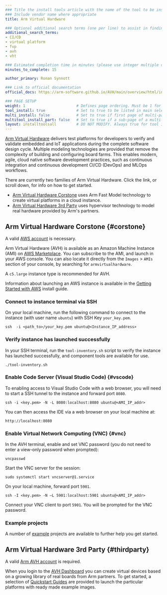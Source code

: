 ```yaml
---
### Title the install tools article with the name of the tool to be installed
### Include vendor name where appropriate
title: Arm Virtual Hardware

### Optional additional search terms (one per line) to assist in finding the article
additional_search_terms:
- CI/CD
- virtual platform
- fvp
- avh
- vht

### Estimated completion time in minutes (please use integer multiple of 5)
minutes_to_complete: 15

author_primary: Ronan Synnott

### Link to official documentation
official_docs: https://arm-software.github.io/AVH/main/overview/html/index.html

### PAGE SETUP
weight: 1                       # Defines page ordering. Must be 1 for first (or only) page.
tool_install: true              # Set to true to be listed in main selection page, else false
multi_install: false            # Set to true if first page of multi-page article, else false
multitool_install_part: false   # Set to true if a sub-page of a multi-page article, else false
layout: installtoolsall         # DO NOT MODIFY. Always true for tool install articles
---
```


[Arm Virtual Hardware](https://avh.arm.com/) delivers test platforms for developers to verify and validate embedded and IoT applications during the complete software design cycle. Multiple modeling technologies are provided that remove the complexity of building and configuring board farms. This enables modern, agile, cloud native software development practices, such as continuous integration and continuous development CI/CD (DevOps) and MLOps workflows.

There are currently two families of Arm Virtual Hardware. Click the link, or scroll down, for info on how to get started.

- [Arm Virtual Hardware Corstone](#corstone) uses Arm Fast Model technology to create virtual platforms in a cloud instance.
- [Arm Virtual Hardware 3rd Party](#thirdparty) uses hypervisor technology to model real hardware provided by Arm's partners.

## Arm Virtual Hardware Corstone {#corstone}

A valid [AWS account](https://aws.amazon.com/) is necessary. 

Arm Virtual Hardware (AVH) is available as an Amazon Machine Instance (AMI) on [AWS Marketplace](https://aws.amazon.com/marketplace/pp/prodview-urbpq7yo5va7g). You can subscribe to the AMI, and launch in your AWS console. You can also locate it directly from the `Images` > `AMIs` section of your console, by searching for `armvirtualhardware`.

A `c5.large` instance type is recommended for AVH.

Information about launching an AWS instance is available in the [Getting Started with AWS](/learning-paths/servers-and-cloud-computing/csp/aws/) install guide.

### Connect to instance terminal via SSH

On your local machine, run the following command to connect to the instance (with user name `ubuntu`) with SSH Key `your_key.pem`.
```console
ssh  -i <path_to>/your_key.pem ubuntu@<Instance_IP_address>
```
### Verify instance has launched successfully

In your SSH terminal, run the `tool-inventory.sh` script to verify the instance has launched successfully, and component tools are available for use.
```console
./tool-inventory.sh
```
### Enable Code Server (Visual Studio Code)  {#vscode}
To enabling access to Visual Studio Code with a web browser, you will need to start a SSH tunnel to the instance and forward port `8080`.

```console
ssh -i <key.pem> -N -L 8080:localhost:8080 ubuntu@<AMI_IP_addr>
```
You can then access the IDE via a web browser on your local machine at:
```console
http://localhost:8080
```
### Enable Virtual Network Computing (VNC) {#vnc}

In the AVH terminal, enable and set VNC password (you do not need to enter a view-only password when prompted):

```console
vncpasswd
```

Start the VNC server for the session:

```console
sudo systemctl start vncserver@1.service
```

On your local machine, forward port `5901`.

```console
ssh -I <key.pem> -N –L 5901:localhost:5901 ubuntu@<AMI_IP_addr>
```

Connect your VNC client to port `5901`. You will be prompted for the VNC password.

### Example projects

A number of [example](https://arm-software.github.io/AVH/main/examples/html/index.html) projects are available to further help you get started.

## Arm Virtual Hardware 3rd Party {#thirdparty}

A valid [Arm AVH account](https://www.arm.com/resources/contact-us/virtual-hardware-boards) is required.

When you login to the [AVH Dashboard](https://app.avh.arm.com) you can create virtual devices based on a growing library of real boards from Arm partners. To get started, a selection of [Quickstart Guides](https://intercom.help/arm-avh/en/collections/3380338-getting-started#quickstart) are provided to launch the particular platforms with ready made example images.
